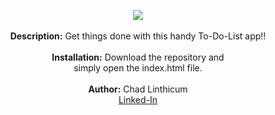 <p align="center">
<img src="https://user-images.githubusercontent.com/10480470/150588083-69156cc3-a64d-4532-af59-1979a860fd6b.JPG">
<br> 
<br>
<b>Description:</b> Get things done with this handy To-Do-List app!!<br>
<br>
<b>Installation:</b> Download the repository and<br>simply open the index.html file.<br>
<br>
<b>Author:</b> Chad Linthicum
<br> <a href="www.linkedin.com/in/chad-a-linthicum">Linked-In<a>
</p>
